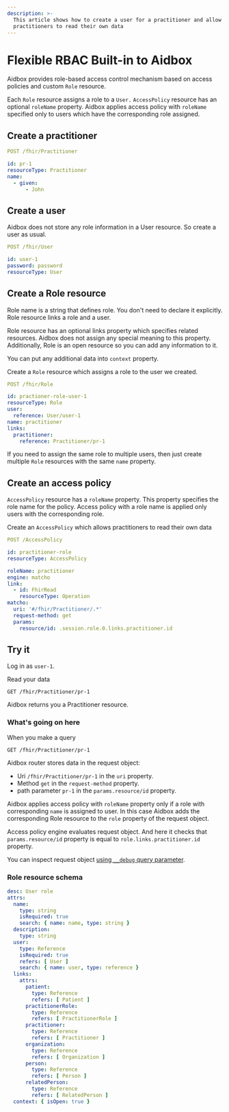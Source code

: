 ```yaml
---
description: >-
  This article shows how to create a user for a practitioner and allow
  practitioners to read their own data
---
```


# Flexible RBAC Built-in to Aidbox

Aidbox provides role-based access control mechanism based on access policies and custom `Role` resource.

Each `Role` resource assigns a role to a `User.` `AccessPolicy` resource has an optional `roleName` property. Aidbox applies access policy with `roleName` specified only to users which have the corresponding role assigned.

## Create a practitioner

```yaml
POST /fhir/Practitioner

id: pr-1
resourceType: Practitioner
name:
  - given:
      - John
```

## Create a user

Aidbox does not store any role information in a User resource. So create a user as usual.

```yaml
POST /fhir/User

id: user-1
password: password
resourceType: User
```

## Create a Role resource

Role name is a string that defines role. You don't need to declare it explicitly. Role resource links a role and a user.

Role resource has an optional links property which specifies related resources. Aidbox does not assign any special meaning to this property. Additionally, Role is an open resource so you can add any information to it.

You can put any additional data into `context` property.

Create a `Role` resource which assigns a role to the user we created.

```yaml
POST /fhir/Role

id: practioner-role-user-1
resourceType: Role
user:
  reference: User/user-1
name: practitioner
links:
  practitioner:
    reference: Practitioner/pr-1
```

If you need to assign the same role to multiple users, then just create multiple `Role` resources with the same `name` property.

## Create an access policy

`AccessPolicy` resource has a `roleName` property. This property specifies the role name for the policy. Access policy with a role name is applied only users with the corresponding role.

Create an `AccessPolicy` which allows practitioners to read their own data

```yaml
POST /AccessPolicy

id: practitioner-role
resourceType: AccessPolicy

roleName: practitioner
engine: matcho
link:
  - id: FhirRead
    resourceType: Operation
matcho:
  uri: '#/fhir/Practitioner/.*'
  request-method: get
  params:
    resource/id: .session.role.0.links.practitioner.id
```

## Try it

Log in as `user-1`.

Read your data

```http
GET /fhir/Practitioner/pr-1
```

Aidbox returns you a Practitioner resource.

### What's going on here

When you make a query

```
GET /fhir/Practitioner/pr-1
```

Aidbox router stores data in the request object:

* Uri `/fhir/Practitioner/pr-1` in the `uri` property.
* Method `get` in the `request-method` property.
* path parameter `pr-1` in the `params.resource/id` property.

Aidbox applies access policy with `roleName` property only if a role with corresponding `name` is assigned to user. In this case Aidbox adds the corresponding Role resource to the `role` property of the request object.

Access policy engine evaluates request object. And here it checks that `params.resource/id` property is equal to `role.links.practitioner.id` property.

You can inspect request object [using `__debug` query parameter](../debug-access-control.md#__debug-query-string-parameter).

### Role resource schema

```yaml
desc: User role
attrs:
  name:
    type: string
    isRequired: true
    search: { name: name, type: string }
  description:
    type: string
  user:
    type: Reference
    isRequired: true
    refers: [ User ]
    search: { name: user, type: reference }
  links:
    attrs:
      patient:
        type: Reference
        refers: [ Patient ]
      practitionerRole:
        type: Reference
        refers: [ PractitionerRole ]
      practitioner:
        type: Reference
        refers: [ Practitioner ]
      organization:
        type: Reference
        refers: [ Organization ]
      person:
        type: Reference
        refers: [ Person ]
      relatedPerson:
        type: Reference
        refers: [ RelatedPerson ]
  context: { isOpen: true }
```
